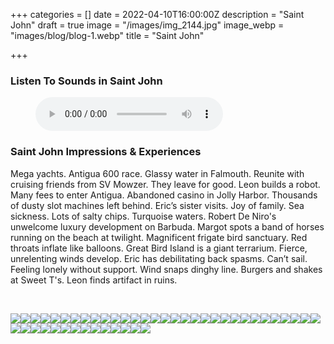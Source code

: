 +++
categories = []
date = 2022-04-10T16:00:00Z
description = "Saint John"
draft = true
image = "/images/img_2144.jpg"
image_webp = "images/blog/blog-1.webp"
title = "Saint John"

+++
<p> <p>

### Listen To Sounds in Saint John

<figure> <figcaption></figcaption> <audio controls src="/images/st-john-audio-nethermead-blog-mixdown.mp3"> Your browser does not support the <code>audio</code> element. </audio> </figure> <p>

### Saint John Impressions & Experiences

<span class="impressions">Mega yachts. Antigua 600 race. Glassy water in Falmouth. Reunite with cruising friends from SV Mowzer. They leave for good. Leon builds a robot. Many fees to enter Antigua. Abandoned casino in Jolly Harbor. Thousands of dusty slot machines left behind. Eric’s sister visits. Joy of family. Sea sickness. Lots of salty chips. Turquoise waters. Robert De Niro's unwelcome luxury development on Barbuda. Margot spots a band of horses running on the beach at twilight. Magnificent frigate bird sanctuary. Red throats inflate like balloons. Great Bird Island is a giant terrarium. Fierce, unrelenting winds develop. Eric has debilitating back spasms. Can’t sail. Feeling lonely without support. Wind snaps dinghy line. Burgers and shakes at Sweet T's. Leon finds artifact in ruins.</span>

<br>

![](/images/pxl_20220402_153257225.jpg)![](/images/img_2167.jpg)![](/images/img_2193.jpg)![](/images/img_2004.jpg)![](/images/img_2171.jpg)![](/images/img_2229.jpg)![](/images/img_2087.jpg)![](/images/img_2117.jpg)![](/images/img_2165.jpg)![](/images/pxl_20220404_225540934.jpg)![](/images/img_1999.jpg)![](/images/img_2221.jpg)![](/images/img_2177.jpg)![](/images/pxl_20220410_174426023.jpg)![](/images/pxl_20220328_221451577.jpg)![](/images/img_2133.jpg)![](/images/img_2124.jpg)![](/images/img_2030.jpg)![](/images/pxl_20220409_012932663-night.jpg)![](/images/pxl_20220404_225441811.jpg)![](/images/pxl_20220403_143758359.jpg)![](/images/img_2267.jpg)![](/images/img_2218.jpg)![](/images/img_2212.jpg)![](/images/img_2156.jpg)![](/images/img_2144.jpg)![](/images/img_2044.jpg)![](/images/img_2070.jpg)![](/images/pxl_20220404_225447384.jpg)![](/images/pxl_20220404_225428677.jpg)![](/images/pxl_20220328_144736914.jpg)![](/images/img_2254.jpg)![](/images/img_2204.jpg)![](/images/img_2139.jpg)![](/images/img_2159.jpg)![](/images/img_2136.jpg)![](/images/img_2064.jpg)![](/images/img_2007.jpg)![](/images/img_2026.jpg)![](/images/pxl_20220328_221511112.jpg)![](/images/img_2239.jpg)![](/images/img_2180.jpg)![](/images/pxl_20220404_225527275.jpg)![](/images/img_1995.jpg)![](/images/img_1980.jpg)